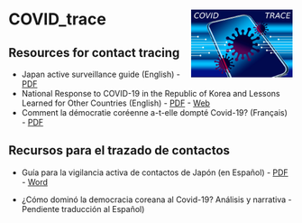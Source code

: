 # COVID_trace <img src="./img/corona_trace.jpg" align="right" width="180px" />


## Resources for contact tracing

- Japan active surveillance guide (English) - [PDF](https://medicalc.github.io/COVID_trace/Active_surveillance_guide_Japan.pdf)
- National Response to COVID-19 in the Republic of Korea and Lessons Learned for Other Countries (English) - [PDF](https://medicalc.github.io/COVID_trace/Juhwan_Oh_2020.pdf) - [Web](https://www.tandfonline.com/doi/full/10.1080/23288604.2020.1753464)
- Comment la démocratie coréenne a-t-elle dompté Covid-19? (Français) - [PDF](https://medicalc.github.io/COVID_trace/covid-en-coree-du-sud-rapport-amblard-partie-i-200417-diffusion-large.pdf)

## Recursos para el trazado de contactos

- Guía para la vigilancia activa de contactos de Japón (en Español) - [PDF](https://medicalc.github.io/COVID_trace/Vigilancia_epidemiologica_activa_Japon.pdf) - [Word](https://medicalc.github.io/COVID_trace/Vigilancia_epidemiologica_activa_Japon.docx)

- ¿Cómo dominó la democracia coreana al Covid-19? Análisis y narrativa - Pendiente traducción al Español)
